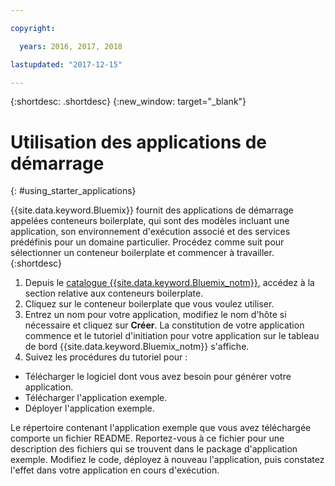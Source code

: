 ```yaml
---

copyright:

  years: 2016, 2017, 2018

lastupdated: "2017-12-15"

---
```


{:shortdesc: .shortdesc}
{:new_window: target="_blank"}


# Utilisation des applications de démarrage
{: #using_starter_applications}

{{site.data.keyword.Bluemix}} fournit des applications de démarrage appelées conteneurs boilerplate, qui sont des modèles incluant une application, son environnement d'exécution associé et des services prédéfinis pour un domaine particulier. Procédez comme suit pour sélectionner un conteneur boilerplate et commencer à travailler.
{:shortdesc}

1. Depuis le [catalogue {{site.data.keyword.Bluemix_notm}}](https://console.{DomainName}/catalog/), accédez à la section relative aux conteneurs boilerplate.
2. Cliquez sur le conteneur boilerplate que vous voulez utiliser.
3. Entrez un nom pour votre application, modifiez le nom d'hôte si nécessaire et cliquez sur **Créer**. La constitution de votre application commence et le tutoriel d'initiation pour votre application sur le tableau de bord {{site.data.keyword.Bluemix_notm}} s'affiche.
4. Suivez les procédures du tutoriel pour :  
  * Télécharger le logiciel dont vous avez besoin pour générer votre application.
  * Télécharger l'application exemple.
  * Déployer l'application exemple.

Le répertoire contenant l'application exemple que vous avez téléchargée comporte un fichier README. Reportez-vous à ce fichier pour une
description des fichiers qui se trouvent dans le package d'application exemple. Modifiez le code, déployez à nouveau l'application, puis constatez
l'effet dans votre application en cours d'exécution.
